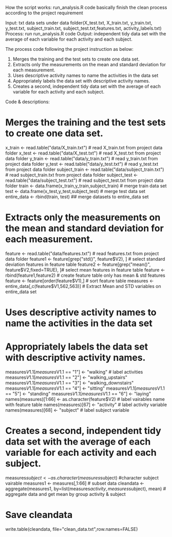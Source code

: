 How the script works:
run_analysis.R code basically finish the clean process according to the project requirement 

Input: txt data sets under data folder(X_test.txt, X_train.txt, y_train.txt, y_test.txt, subject_train.txt, subject_test.txt,features.txt, activity_labels.txt)
Process: run run_analysis.R code
Output: independent tidy data set with the average of each variable for each activity and each subject.

The process code following the project instruction as below:
1.	Merges the training and the test sets to create one data set.
2.	Extracts only the measurements on the mean and standard deviation for each measurement.
3.	Uses descriptive activity names to name the activities in the data set
4.	Appropriately labels the data set with descriptive activity names.
5.	Creates a second, independent tidy data set with the average of each variable for each activity and each subject.

Code & descriptions:
# Merges the training and the test sets to create one data set.
x_train <- read.table("data/X_train.txt") # read X_train.txt from project data folder
x_test <- read.table("data/X_test.txt") # read X_test.txt from project data folder
y_train <- read.table("data/y_train.txt") # read y_train.txt from project data folder
y_test <- read.table("data/y_test.txt") # read y_test.txt from project data folder
subject_train <- read.table("data/subject_train.txt") # read subject_train.txt from project data folder
subject_test <- read.table("data/subject_test.txt") # read subject_test.txt from project data folder
train <- data.frame(x_train,y_train,subject_train) # merge train data set 
test <- data.frame(x_test,y_test,subject_test) # merge test data set
entire_data <- rbind(train, test)    ## merge datasets to entire_data set

#	Extracts only the measurements on the mean and standard deviation for each measurement.
feature <- read.table("data/features.txt") # read features.txt from project data folder
feature1 <- feature[grep("std()", feature$V2), ] # select standard deviation features in feature table 
feature2 <- feature[grep("mean()", feature$V2,fixed=TRUE), ]# select mean features in feature table 
feature <- rbind(feature1,feature2) # create feature table only has mean & std features
feature <- feature[order(feature$V1),] # sort feature table
measures <-entire_data[,c(feature$V1,562,563)] # Extract Mean and STD variables on entire_data set

#	Uses descriptive activity names to name the activities in the data set
#	Appropriately labels the data set with descriptive activity names.
measures$V1.1[measures$V1.1 == "1"] <- "walking" # label activities
measures$V1.1[measures$V1.1 == "2"] <- "walking_upstairs"
measures$V1.1[measures$V1.1 == "3"] <- "walking_downstairs"
measures$V1.1[measures$V1.1 == "4"] <- "sitting"
measures$V1.1[measures$V1.1 == "5"] <- "standing"
measures$V1.1[measures$V1.1 == "6"] <- "laying"
names(measures)[1:66] <- as.character(feature$V2) # label vairables name with feature table
names(measures)[67] <- "activity" # label activity variable
names(measures)[68] <- "subject" # label subject variable

# Creates a second, independent tidy data set with the average of each variable for each activity and each subject.
measures$subject <- as.character(measures$subject) #character subject vairable
measures1 <- measures[,1:66] # subset data
cleandata <- aggregate(measures1, by=list(measures$activity,measures$subject), mean) # aggregate data and get mean by group activity & subject

# Save cleandata
write.table(cleandata, file="clean_data.txt",row.names=FALSE)

